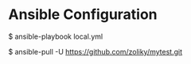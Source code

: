 # Ansible Configuration

$ ansible-playbook local.yml

$ ansible-pull -U https://github.com/zoliky/mytest.git